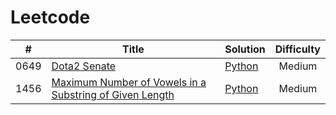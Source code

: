 # Leetcode

|  #   | Title                                                                                                                                             | Solution                                                                                   | Difficulty |
| :--: | ------------------------------------------------------------------------------------------------------------------------------------------------- | ------------------------------------------------------------------------------------------ | :--------: |
| 0649 | [Dota2 Senate](https://leetcode.com/problems/dota2-senate/)                                                                                       | [Python](./algorithms/leetcode/dota2-senate.py)                                            |   Medium   |
| 1456 | [Maximum Number of Vowels in a Substring of Given Length](https://leetcode.com/problems/maximum-number-of-vowels-in-a-substring-of-given-length/) | [Python](./algorithms/leetcode/maximum-number-of-vowels-in-a-substring-of-given-length.py) |   Medium   |
